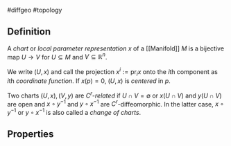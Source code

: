 #diffgeo #topology

## Definition

A *chart* or *local parameter representation* $x$ of a [[Manifold]] $M$ is a bijective map $U \to V$ for $U \subseteq M$ and $V \subseteq \mathbb{R}^n$.

We write $(U, x)$ and call the projection $x^i := \mathrm{pr}_i x$ onto the $i$th component as $i$th *coordinate function*.
If $x(p) = 0$, $(U, x)$ is *centered* in $p$.

Two charts $(U, x), (V,y)$ are $C^r$-*related* if $U \cap V = \emptyset$ or $x(U \cap V)$ and $y(U \cap V)$ are open and $x \circ y^{-1}$ and $y \circ x^{-1}$ are $C^r$-diffeomorphic.
In the latter case, $x \circ y^{-1}$ or $y \circ x^{-1}$ is also called a *change of charts*.

## Properties
